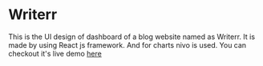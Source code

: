 # Writerr

This is the UI design of dashboard of a blog website named as Writerr. It is made by using React js framework. And for charts nivo is used.
You can checkout it's live demo [here](https://www.writerr.netlify.app)
